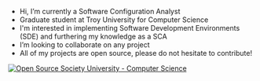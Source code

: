 - Hi, I’m currently a Software Configuration Analyst
- Graduate student at Troy University for Computer Science
- I'm interested in implementing Software Development Environments (SDE) and furthering my knowledge as a SCA
- I’m looking to collaborate on any project
- All of my projects are open source, please do not hesitate to contribute!

[![Open Source Society University - Computer Science](https://img.shields.io/badge/OSSU-computer--science-blue.svg)](https://github.com/ossu/computer-science)

<!---
bollins7/bollins7 is a ✨ special ✨ repository because its `README.md` (this file) appears on your GitHub profile.
You can click the Preview link to take a look at your changes.
--->
